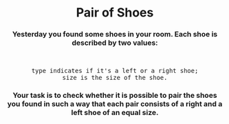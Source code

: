 <div align = "center">

# Pair of Shoes

</div>

<div align = "center">

<h3>Yesterday you found some shoes in your room. Each shoe is described by two values:</h3>
<br>

<pre>type indicates if it's a left or a right shoe;
size is the size of the shoe.</pre>

<h3>Your task is to check whether it is possible to pair the shoes you found in such a way that each pair consists of a right and a left shoe of an equal size.</h3>

</div>
